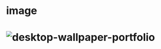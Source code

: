 # image
# ![desktop-wallpaper-portfolio](https://github.com/user-attachments/assets/5dc68a6d-9554-44de-9668-46a0c129856d)
